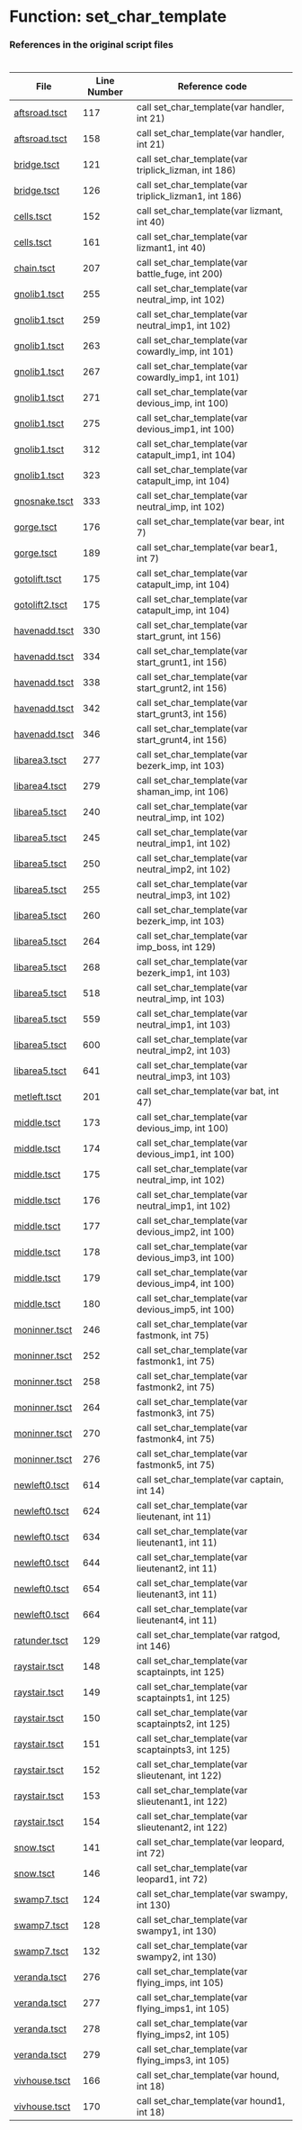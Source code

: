 # Function: set_char_template
### References in the original script files

#

| File | Line Number | Reference code |
| --- | --- | --- |
| [aftsroad.tsct](../../../out/aftsroad.tsct#L117) | 117 | call set_char_template(var handler, int 21) |
| [aftsroad.tsct](../../../out/aftsroad.tsct#L158) | 158 | call set_char_template(var handler, int 21) |
| [bridge.tsct](../../../out/bridge.tsct#L121) | 121 | call set_char_template(var triplick_lizman, int 186) |
| [bridge.tsct](../../../out/bridge.tsct#L126) | 126 | call set_char_template(var triplick_lizman1, int 186) |
| [cells.tsct](../../../out/cells.tsct#L152) | 152 | call set_char_template(var lizmant, int 40) |
| [cells.tsct](../../../out/cells.tsct#L161) | 161 | call set_char_template(var lizmant1, int 40) |
| [chain.tsct](../../../out/chain.tsct#L207) | 207 | call set_char_template(var battle_fuge, int 200) |
| [gnolib1.tsct](../../../out/gnolib1.tsct#L255) | 255 | call set_char_template(var neutral_imp, int 102) |
| [gnolib1.tsct](../../../out/gnolib1.tsct#L259) | 259 | call set_char_template(var neutral_imp1, int 102) |
| [gnolib1.tsct](../../../out/gnolib1.tsct#L263) | 263 | call set_char_template(var cowardly_imp, int 101) |
| [gnolib1.tsct](../../../out/gnolib1.tsct#L267) | 267 | call set_char_template(var cowardly_imp1, int 101) |
| [gnolib1.tsct](../../../out/gnolib1.tsct#L271) | 271 | call set_char_template(var devious_imp, int 100) |
| [gnolib1.tsct](../../../out/gnolib1.tsct#L275) | 275 | call set_char_template(var devious_imp1, int 100) |
| [gnolib1.tsct](../../../out/gnolib1.tsct#L312) | 312 | call set_char_template(var catapult_imp1, int 104) |
| [gnolib1.tsct](../../../out/gnolib1.tsct#L323) | 323 | call set_char_template(var catapult_imp, int 104) |
| [gnosnake.tsct](../../../out/gnosnake.tsct#L333) | 333 | call set_char_template(var neutral_imp, int 102) |
| [gorge.tsct](../../../out/gorge.tsct#L176) | 176 | call set_char_template(var bear, int 7) |
| [gorge.tsct](../../../out/gorge.tsct#L189) | 189 | call set_char_template(var bear1, int 7) |
| [gotolift.tsct](../../../out/gotolift.tsct#L175) | 175 | call set_char_template(var catapult_imp, int 104) |
| [gotolift2.tsct](../../../out/gotolift2.tsct#L175) | 175 | call set_char_template(var catapult_imp, int 104) |
| [havenadd.tsct](../../../out/havenadd.tsct#L330) | 330 | call set_char_template(var start_grunt, int 156) |
| [havenadd.tsct](../../../out/havenadd.tsct#L334) | 334 | call set_char_template(var start_grunt1, int 156) |
| [havenadd.tsct](../../../out/havenadd.tsct#L338) | 338 | call set_char_template(var start_grunt2, int 156) |
| [havenadd.tsct](../../../out/havenadd.tsct#L342) | 342 | call set_char_template(var start_grunt3, int 156) |
| [havenadd.tsct](../../../out/havenadd.tsct#L346) | 346 | call set_char_template(var start_grunt4, int 156) |
| [libarea3.tsct](../../../out/libarea3.tsct#L277) | 277 | call set_char_template(var bezerk_imp, int 103) |
| [libarea4.tsct](../../../out/libarea4.tsct#L279) | 279 | call set_char_template(var shaman_imp, int 106) |
| [libarea5.tsct](../../../out/libarea5.tsct#L240) | 240 | call set_char_template(var neutral_imp, int 102) |
| [libarea5.tsct](../../../out/libarea5.tsct#L245) | 245 | call set_char_template(var neutral_imp1, int 102) |
| [libarea5.tsct](../../../out/libarea5.tsct#L250) | 250 | call set_char_template(var neutral_imp2, int 102) |
| [libarea5.tsct](../../../out/libarea5.tsct#L255) | 255 | call set_char_template(var neutral_imp3, int 102) |
| [libarea5.tsct](../../../out/libarea5.tsct#L260) | 260 | call set_char_template(var bezerk_imp, int 103) |
| [libarea5.tsct](../../../out/libarea5.tsct#L264) | 264 | call set_char_template(var imp_boss, int 129) |
| [libarea5.tsct](../../../out/libarea5.tsct#L268) | 268 | call set_char_template(var bezerk_imp1, int 103) |
| [libarea5.tsct](../../../out/libarea5.tsct#L518) | 518 | call set_char_template(var neutral_imp, int 103) |
| [libarea5.tsct](../../../out/libarea5.tsct#L559) | 559 | call set_char_template(var neutral_imp1, int 103) |
| [libarea5.tsct](../../../out/libarea5.tsct#L600) | 600 | call set_char_template(var neutral_imp2, int 103) |
| [libarea5.tsct](../../../out/libarea5.tsct#L641) | 641 | call set_char_template(var neutral_imp3, int 103) |
| [metleft.tsct](../../../out/metleft.tsct#L201) | 201 | call set_char_template(var bat, int 47) |
| [middle.tsct](../../../out/middle.tsct#L173) | 173 | call set_char_template(var devious_imp, int 100) |
| [middle.tsct](../../../out/middle.tsct#L174) | 174 | call set_char_template(var devious_imp1, int 100) |
| [middle.tsct](../../../out/middle.tsct#L175) | 175 | call set_char_template(var neutral_imp, int 102) |
| [middle.tsct](../../../out/middle.tsct#L176) | 176 | call set_char_template(var neutral_imp1, int 102) |
| [middle.tsct](../../../out/middle.tsct#L177) | 177 | call set_char_template(var devious_imp2, int 100) |
| [middle.tsct](../../../out/middle.tsct#L178) | 178 | call set_char_template(var devious_imp3, int 100) |
| [middle.tsct](../../../out/middle.tsct#L179) | 179 | call set_char_template(var devious_imp4, int 100) |
| [middle.tsct](../../../out/middle.tsct#L180) | 180 | call set_char_template(var devious_imp5, int 100) |
| [moninner.tsct](../../../out/moninner.tsct#L246) | 246 | call set_char_template(var fastmonk, int 75) |
| [moninner.tsct](../../../out/moninner.tsct#L252) | 252 | call set_char_template(var fastmonk1, int 75) |
| [moninner.tsct](../../../out/moninner.tsct#L258) | 258 | call set_char_template(var fastmonk2, int 75) |
| [moninner.tsct](../../../out/moninner.tsct#L264) | 264 | call set_char_template(var fastmonk3, int 75) |
| [moninner.tsct](../../../out/moninner.tsct#L270) | 270 | call set_char_template(var fastmonk4, int 75) |
| [moninner.tsct](../../../out/moninner.tsct#L276) | 276 | call set_char_template(var fastmonk5, int 75) |
| [newleft0.tsct](../../../out/newleft0.tsct#L614) | 614 | call set_char_template(var captain, int 14) |
| [newleft0.tsct](../../../out/newleft0.tsct#L624) | 624 | call set_char_template(var lieutenant, int 11) |
| [newleft0.tsct](../../../out/newleft0.tsct#L634) | 634 | call set_char_template(var lieutenant1, int 11) |
| [newleft0.tsct](../../../out/newleft0.tsct#L644) | 644 | call set_char_template(var lieutenant2, int 11) |
| [newleft0.tsct](../../../out/newleft0.tsct#L654) | 654 | call set_char_template(var lieutenant3, int 11) |
| [newleft0.tsct](../../../out/newleft0.tsct#L664) | 664 | call set_char_template(var lieutenant4, int 11) |
| [ratunder.tsct](../../../out/ratunder.tsct#L129) | 129 | call set_char_template(var ratgod, int 146) |
| [raystair.tsct](../../../out/raystair.tsct#L148) | 148 | call set_char_template(var scaptainpts, int 125) |
| [raystair.tsct](../../../out/raystair.tsct#L149) | 149 | call set_char_template(var scaptainpts1, int 125) |
| [raystair.tsct](../../../out/raystair.tsct#L150) | 150 | call set_char_template(var scaptainpts2, int 125) |
| [raystair.tsct](../../../out/raystair.tsct#L151) | 151 | call set_char_template(var scaptainpts3, int 125) |
| [raystair.tsct](../../../out/raystair.tsct#L152) | 152 | call set_char_template(var slieutenant, int 122) |
| [raystair.tsct](../../../out/raystair.tsct#L153) | 153 | call set_char_template(var slieutenant1, int 122) |
| [raystair.tsct](../../../out/raystair.tsct#L154) | 154 | call set_char_template(var slieutenant2, int 122) |
| [snow.tsct](../../../out/snow.tsct#L141) | 141 | call set_char_template(var leopard, int 72) |
| [snow.tsct](../../../out/snow.tsct#L146) | 146 | call set_char_template(var leopard1, int 72) |
| [swamp7.tsct](../../../out/swamp7.tsct#L124) | 124 | call set_char_template(var swampy, int 130) |
| [swamp7.tsct](../../../out/swamp7.tsct#L128) | 128 | call set_char_template(var swampy1, int 130) |
| [swamp7.tsct](../../../out/swamp7.tsct#L132) | 132 | call set_char_template(var swampy2, int 130) |
| [veranda.tsct](../../../out/veranda.tsct#L276) | 276 | call set_char_template(var flying_imps, int 105) |
| [veranda.tsct](../../../out/veranda.tsct#L277) | 277 | call set_char_template(var flying_imps1, int 105) |
| [veranda.tsct](../../../out/veranda.tsct#L278) | 278 | call set_char_template(var flying_imps2, int 105) |
| [veranda.tsct](../../../out/veranda.tsct#L279) | 279 | call set_char_template(var flying_imps3, int 105) |
| [vivhouse.tsct](../../../out/vivhouse.tsct#L166) | 166 | call set_char_template(var hound, int 18) |
| [vivhouse.tsct](../../../out/vivhouse.tsct#L170) | 170 | call set_char_template(var hound1, int 18) |
